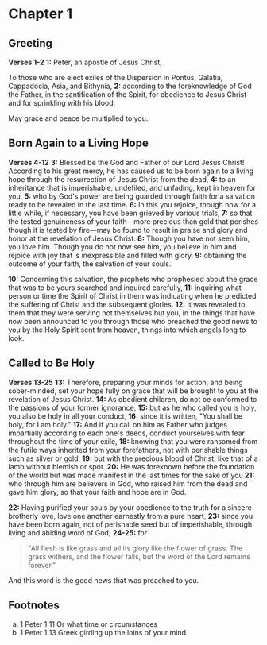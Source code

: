 # Chapter 1

## Greeting

**Verses 1-2**
**1:** Peter, an apostle of Jesus Christ,

To those who are elect exiles of the Dispersion in Pontus, Galatia, Cappadocia, Asia, and Bithynia,
**2:** according to the foreknowledge of God the Father, in the santification of the Spirit, for obedience to Jesus Christ and for sprinkling with his blood:

May grace and peace be multiplied to you.

## Born Again to a Living Hope

**Verses 4-12**
**3:** Blessed be the God and Father of our Lord Jesus Christ! According to his great mercy, he has caused us to be born again to a living hope through the resurrection of Jesus Christ from the dead,
**4:** to an inheritance that is imperishable, undefiled, and unfading, kept in heaven for you,
**5:** who by God's power are being guarded through faith for a salvation ready to be revealed in the last time.
**6:** In this you rejoice, though now for a little while, if necessary, you have been grieved by various trials,
**7:** so that the tested genuineness of your faith—more precious than gold that perishes though it is tested by fire—may be found to result in praise and glory and honor at the revelation of Jesus Christ.
**8:** Though you have not seen him, you love him. Though you do not now see him, you believe in him and rejoice with joy that is inexpressible and filled with glory,
**9:** obtaining the outcome of your faith, the salvation of your souls.

**10:** Concerning this salvation, the prophets who prophesied about the grace that was to be yours searched and inquired carefully,
**11:** inquiring what person or time the Spirit of Christ in them was indicating when he predicted the suffering of Christ and the subsequent glories.
**12:** It was revealed to them that they were serving not themselves but you, in the things that have now been announced to you through those who preached the good news to you by the Holy Spirit sent from heaven, things into which angels long to look.

## Called to Be Holy

**Verses 13-25**
**13:** Therefore, preparing your minds for action, and being sober-minded, set your hope fully on grace that will be brought to you at the revelation of Jesus Christ.
**14:** As obedient children, do not be conformed to the passions of your former ignorance,
**15:** but as he who called you is holy, you also be holy in all your conduct,
**16:** since it is written, "You shall be holy, for I am holy."
**17:** And if you call on him as Father who judges impartially according to each one's deeds, conduct yourselves with fear throughout the time of your exile,
**18:** knowing that you were ransomed from the futile ways inherited from your forefathers, not with perishable things such as silver or gold,
**19:** but with the precious blood of Christ, like that of a lamb without blemish or spot.
**20:** He was foreknown before the foundation of the world but was made manifest in the last times for the sake of you
**21:** who through him are believers in God, who raised him from the dead and gave him glory, so that your faith and hope are in God.

**22:** Having purified your souls by your obedience to the truth for a sincere brotherly love, love one another earnestly from a pure heart,
**23:** since you have been born again, not of perishable seed but of imperishable, through living and abiding word of God;
**24-25:** for
> "All flesh is like grass
> and all its glory like the flower of grass.
> The grass withers,
> and the flower falls,
> but the word of the Lord remains forever."

And this word is the good news that was preached to you.

## Footnotes

<ol type='a'>
	<li>1 Peter 1:11 Or what time or circumstances</li>
	<li>1 Peter 1:13 Greek girding up the loins of your mind</li>
</ol>
